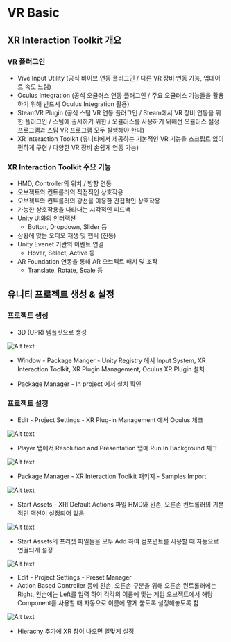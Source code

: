 # VR Basic

## XR Interaction Toolkit 개요

### VR 플러그인

- Vive Input Utility (공식 바이브 연동 플러그인 / 다른 VR 장비 연동 가능, 업데이트 속도 느림)
- Oculus Integration (공식 오큘러스 연동 플러그인 / 주요 오큘러스 기능들을 활용하기 위해 반드시 Oculus Integration 활용)
- SteamVR Plugin (공식 스팀 VR 연동 플러그인 / Steam에서 VR 장비 연동을 위한 플러그인 / 스팀에 출시하기 위한 / 오큘러스를 사용하기 위해선 오큘러스 설정 프로그램과 스팀 VR 프로그램 모두 실행해야 한다)
- XR Interaction Toolkit (유니티에서 제공하는 기본적인 VR 기능을 스크립트 없이 편하게 구현 / 다양한 VR 장비 손쉽게 연동 가능)

### XR Interaction Toolkit 주요 기능

- HMD, Controller의 위치 / 방향 연동
- 오브젝트와 컨트롤러의 직접적인 상호작용
- 오브젝트와 컨트롤러의 광선을 이용한 간접적인 상호작용
- 가능한 상호작용을 나타내는 시각적인 피드백
- Unity UI와의 인터랙션
  - Button, Dropdown, Slider 등
- 상황에 맞는 오디오 재생 및 햅틱 (진동)
- Unity Evenet 기반의 이벤트 연결
  - Hover, Select, Active 등
- AR Foundation 연동을 통해 AR 오브젝트 배치 및 조작
  - Translate, Rotate, Scale 등

## 유니티 프로젝트 생성 & 설정

### 프로젝트 생성

- 3D (UPR) 템플릿으로 생성

![Alt text](<Images/project 1.PNG>)

- Window - Package Manger - Unity Registry 에서 Input System, XR Interaction Toolkit, XR Plugin Management, Oculus XR Plugin 설치 

- Package Manager - In project 에서 설치 확인

### 프로젝트 설정

- Edit - Project Settings - XR Plug-in Management 에서 Oculus 체크

![Alt text](<Images/project 2.PNG>)

- Player 탭에서 Resolution and Presentation 탭에 Run In Background 체크
  
![Alt text](<Images/project 3.PNG>)

- Package Manager - XR Interaction Toolkit 패키지 - Samples Import

![Alt text](<Images/project 4.PNG>)

- Start Assets - XRI Default Actions 파일 HMD와 왼손, 오른손 컨트롤러의 기본적인 액션이 설정되어 있음

![Alt text](<Images/project 5.PNG>)

- Start Assets의 프리셋 파일들을 모두 Add 하여 컴포넌트를 사용할 때 자동으로 연결되게 설정

![Alt text](<Images/project 6.PNG>)

- Edit - Project Settings - Preset Manager
- Action Based Controller 등에 왼손, 오른손 구분을 위해 오른손 컨트롤러에는 Right, 왼손에는 Left를 입력 하여 각각의 이름에 맞는 게임 오브젝트에서 해당 Component를 사용할 때 자동으로 이름에 맡게 붙도록 설정해놓도록 함

![Alt text](<Images/project 7.PNG>)

- Hierachy 추가에 XR 창이 나오면 알맞게 설정
